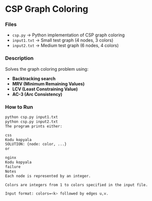 # CSP Graph Coloring

### Files
- `csp.py` → Python implementation of CSP graph coloring
- `input1.txt` → Small test graph (4 nodes, 3 colors)
- `input2.txt` → Medium test graph (6 nodes, 4 colors)

### Description
Solves the graph coloring problem using:
- **Backtracking search**
- **MRV (Minimum Remaining Values)**
- **LCV (Least Constraining Value)**
- **AC-3 (Arc Consistency)**

### How to Run
```bash
python csp.py input1.txt
python csp.py input2.txt
The program prints either:

css
Kodu kopyala
SOLUTION: {node: color, ...}
or

nginx
Kodu kopyala
failure
Notes
Each node is represented by an integer.

Colors are integers from 1 to colors specified in the input file.

Input format: colors=<k> followed by edges u,v.
